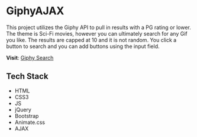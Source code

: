 # GiphyAJAX
This project utilizes the Giphy API to pull in results with a PG rating or lower.
The theme is Sci-Fi movies, however you can ultimately search for any Gif you like.
The results are capped at 10 and it is not random. You click a button to search
and you can add buttons using the input field.


__Visit__: <a href="https://philosec.github.io/GiphyAJAX/" target="_blank">Giphy Search</a>

## Tech Stack
- HTML
- CSS3
- JS
- jQuery
- Bootstrap
- Animate.css
- AJAX